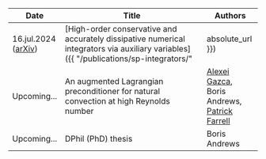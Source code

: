 | Date | Title | Authors |
| --- | --- | --- |
| 16.jul.2024 <br> ([arXiv](https://doi.org/10.48550/arXiv.2407.11904)) | [High-order conservative and accurately dissipative numerical integrators via auxiliary variables]({{ "/publications/sp-integrators/" | absolute_url }}) | Boris Andrews, <br> [Patrick Farrell](https://pefarrell.org/) |
| Upcoming\.\.\. | An augmented Lagrangian preconditioner for natural convection at high Reynolds number | [Alexei Gazca](https://gazcaorozco.github.io/home/), <br> Boris Andrews, <br> [Patrick Farrell](https://pefarrell.org/) |
| Upcoming\.\.\. | DPhil (PhD) thesis | Boris Andrews |